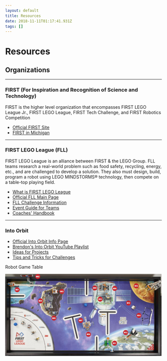 ```yaml
---
layout: default
title: Resources
date: 2018-11-11T01:17:41.931Z
tags: []
---
```

# Resources

## Organizations

---

### FIRST (For Inspiration and Recognition of Science and Technology)

FIRST is the higher level organization that encompasses FIRST LEGO League Jr., FIRST LEGO League, FIRST Tech Challenge, and FIRST Robotics Competition

* [Official FIRST Site](https://www.firstinspires.org/)
* [FIRST in Michigan](http://www.firstinmichigan.org/)

---

### FIRST LEGO League (FLL)

FIRST LEGO League is an alliance between FIRST & the LEGO Group. FLL teams research a real-world problem such as food safety, recycling, energy, etc., and are challenged to develop a solution. They also must design, build, program a robot using LEGO MINDSTORMS® technology, then compete on a table-top playing field.

* [What is FIRST LEGO League](http://www.firstlegoleague.org/about-fll)
* [Official FLL Main Page](https://www.firstinspires.org/robotics/fll)
* [FLL Challenge Information](http://www.firstlegoleague.org/challenge)
* [Event Guide for Teams](https://firstinspiresst01.blob.core.windows.net/fll/2019/fll-event-guide.pdf)
* [Coaches' Handbook](https://www.firstinspires.org/sites/default/files/uploads/resource_library/fll/into-orbit/first-lego-league-coaches-handbook-20182019.pdf)

---

### Into Orbit

* [Official Into Orbit Info Page](https://info.firstinspires.org/into-orbit)
* [Brendon's Into Orbit YouTube Playlist](https://www.youtube.com/playlist?list=PLhyXKCvo9b0LSKD4XQIlIrDaksb_67cqT)
* [Ideas for Projects](https://fllblog.wordpress.com/2018/11/09/almost-infinite-resources/)
* [Tips and Tricks for Challenges](https://www.fllcasts.com/competitions/first-lego-league/2018-into-orbit/tips-and-tricks)

Robot Game Table

![Into Orbit Table Overview](/assets/uploads/into-orbit-table-overview.jpg)
